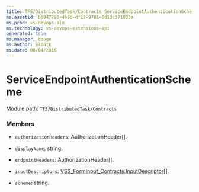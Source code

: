 ```yaml
---
title: TFS/DistributedTask/Contracts ServiceEndpointAuthenticationScheme API | Extensions for Visual Studio Team Services
ms.assetid: b6947793-469b-df12-9781-6d13c371833a
ms.prod: vs-devops-alm
ms.technology: vs-devops-extensions-api
generated: true
ms.manager: douge
ms.author: elbatk
ms.date: 08/04/2016
---
```


# ServiceEndpointAuthenticationScheme

Module path: `TFS/DistributedTask/Contracts`


### Members

* `authorizationHeaders`: AuthorizationHeader[]. 

* `displayName`: string. 

* `endpointHeaders`: AuthorizationHeader[]. 

* `inputDescriptors`: [VSS_FormInput_Contracts.InputDescriptor](../../../VSS/Common/Contracts/FormInput/InputDescriptor.md)[]. 

* `scheme`: string. 

